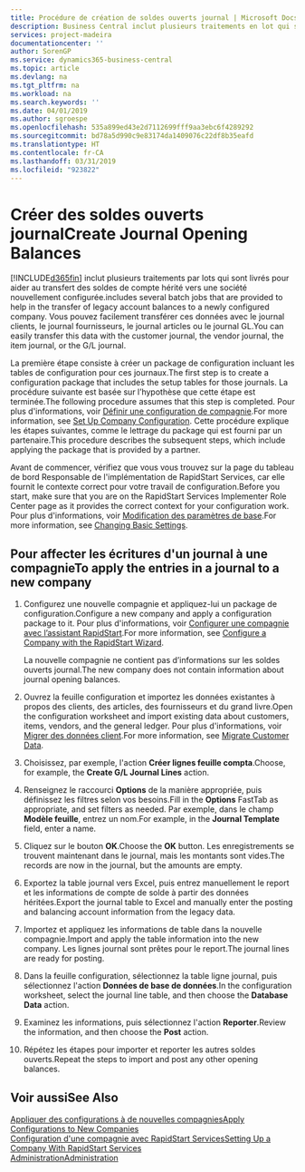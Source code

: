 ```yaml
---
title: Procédure de création de soldes ouverts journal | Microsoft Docs
description: Business Central inclut plusieurs traitements en lot qui sont fournis pour aider au transfert des soldes de compte hérités vers une compagnie nouvellement configurée. Vous pouvez facilement transférer ces données avec des reports de journal.
services: project-madeira
documentationcenter: ''
author: SorenGP
ms.service: dynamics365-business-central
ms.topic: article
ms.devlang: na
ms.tgt_pltfrm: na
ms.workload: na
ms.search.keywords: ''
ms.date: 04/01/2019
ms.author: sgroespe
ms.openlocfilehash: 535a899ed43e2d7112699fff9aa3ebc6f4289292
ms.sourcegitcommit: bd78a5d990c9e83174da1409076c22df8b35eafd
ms.translationtype: HT
ms.contentlocale: fr-CA
ms.lasthandoff: 03/31/2019
ms.locfileid: "923822"
---
```

# <a name="create-journal-opening-balances"></a><span data-ttu-id="08f46-104">Créer des soldes ouverts journal</span><span class="sxs-lookup"><span data-stu-id="08f46-104">Create Journal Opening Balances</span></span>
[!INCLUDE[d365fin](includes/d365fin_md.md)] <span data-ttu-id="08f46-105">inclut plusieurs traitements par lots qui sont livrés pour aider au transfert des soldes de compte hérité vers une société nouvellement configurée.</span><span class="sxs-lookup"><span data-stu-id="08f46-105">includes several batch jobs that are provided to help in the transfer of legacy account balances to a newly configured company.</span></span> <span data-ttu-id="08f46-106">Vous pouvez facilement transférer ces données avec le journal clients, le journal fournisseurs, le journal articles ou le journal GL.</span><span class="sxs-lookup"><span data-stu-id="08f46-106">You can easily transfer this data with the customer journal, the vendor journal, the item journal, or the G/L journal.</span></span>

<span data-ttu-id="08f46-107">La première étape consiste à créer un package de configuration incluant les tables de configuration pour ces journaux.</span><span class="sxs-lookup"><span data-stu-id="08f46-107">The first step is to create a configuration package that includes the setup tables for those journals.</span></span> <span data-ttu-id="08f46-108">La procédure suivante est basée sur l’hypothèse que cette étape est terminée.</span><span class="sxs-lookup"><span data-stu-id="08f46-108">The following procedure assumes that this step is completed.</span></span> <span data-ttu-id="08f46-109">Pour plus d'informations, voir [Définir une configuration de compagnie](admin-set-up-company-configuration.md).</span><span class="sxs-lookup"><span data-stu-id="08f46-109">For more information, see [Set Up Company Configuration](admin-set-up-company-configuration.md).</span></span> <span data-ttu-id="08f46-110">Cette procédure explique les étapes suivantes, comme le lettrage du package qui est fourni par un partenaire.</span><span class="sxs-lookup"><span data-stu-id="08f46-110">This procedure describes the subsequent steps, which include applying the package that is provided by a partner.</span></span>  

<span data-ttu-id="08f46-111">Avant de commencer, vérifiez que vous vous trouvez sur la page du tableau de bord Responsable de l'implémentation de RapidStart Services, car elle fournit le contexte correct pour votre travail de configuration.</span><span class="sxs-lookup"><span data-stu-id="08f46-111">Before you start, make sure that you are on the RapidStart Services Implementer Role Center page as it provides the correct context for your configuration work.</span></span> <span data-ttu-id="08f46-112">Pour plus d'informations, voir [Modification des paramètres de base](ui-change-basic-settings.md).</span><span class="sxs-lookup"><span data-stu-id="08f46-112">For more information, see [Changing Basic Settings](ui-change-basic-settings.md).</span></span>

## <a name="to-apply-the-entries-in-a-journal-to-a-new-company"></a><span data-ttu-id="08f46-113">Pour affecter les écritures d'un journal à une compagnie</span><span class="sxs-lookup"><span data-stu-id="08f46-113">To apply the entries in a journal to a new company</span></span>  
1. <span data-ttu-id="08f46-114">Configurez une nouvelle compagnie et appliquez-lui un package de configuration.</span><span class="sxs-lookup"><span data-stu-id="08f46-114">Configure a new company and apply a configuration package to it.</span></span> <span data-ttu-id="08f46-115">Pour plus d'informations, voir [Configurer une compagnie avec l’assistant RapidStart](admin-how-to-configure-a-company-with-the-rapidstart-wizard.md).</span><span class="sxs-lookup"><span data-stu-id="08f46-115">For more information, see [Configure a Company with the RapidStart Wizard](admin-how-to-configure-a-company-with-the-rapidstart-wizard.md).</span></span>  

    <span data-ttu-id="08f46-116">La nouvelle compagnie ne contient pas d’informations sur les soldes ouverts journal.</span><span class="sxs-lookup"><span data-stu-id="08f46-116">The new company does not contain information about journal opening balances.</span></span>  

2. <span data-ttu-id="08f46-117">Ouvrez la feuille configuration et importez les données existantes à propos des clients, des articles, des fournisseurs et du grand livre.</span><span class="sxs-lookup"><span data-stu-id="08f46-117">Open the configuration worksheet and import existing data about customers, items, vendors, and the general ledger.</span></span> <span data-ttu-id="08f46-118">Pour plus d'informations, voir [Migrer des données client](admin-migrate-customer-data.md).</span><span class="sxs-lookup"><span data-stu-id="08f46-118">For more information, see [Migrate Customer Data](admin-migrate-customer-data.md).</span></span>  
3. <span data-ttu-id="08f46-119">Choisissez, par exemple, l'action **Créer lignes feuille compta**.</span><span class="sxs-lookup"><span data-stu-id="08f46-119">Choose, for example, the **Create G/L Journal Lines** action.</span></span>  
4. <span data-ttu-id="08f46-120">Renseignez le raccourci **Options** de la manière appropriée, puis définissez les filtres selon vos besoins.</span><span class="sxs-lookup"><span data-stu-id="08f46-120">Fill in the **Options** FastTab as appropriate, and set filters as needed.</span></span> <span data-ttu-id="08f46-121">Par exemple, dans le champ **Modèle feuille**, entrez un nom.</span><span class="sxs-lookup"><span data-stu-id="08f46-121">For example, in the **Journal Template** field, enter a name.</span></span>  
5. <span data-ttu-id="08f46-122">Cliquez sur le bouton **OK**.</span><span class="sxs-lookup"><span data-stu-id="08f46-122">Choose the **OK** button.</span></span> <span data-ttu-id="08f46-123">Les enregistrements se trouvent maintenant dans le journal, mais les montants sont vides.</span><span class="sxs-lookup"><span data-stu-id="08f46-123">The records are now in the journal, but the amounts are empty.</span></span>  
6. <span data-ttu-id="08f46-124">Exportez la table journal vers Excel, puis entrez manuellement le report et les informations de compte de solde à partir des données héritées.</span><span class="sxs-lookup"><span data-stu-id="08f46-124">Export the journal table to Excel and manually enter the posting and balancing account information from the legacy data.</span></span>
7. <span data-ttu-id="08f46-125">Importez et appliquez les informations de table dans la nouvelle compagnie.</span><span class="sxs-lookup"><span data-stu-id="08f46-125">Import and apply the table information into the new company.</span></span> <span data-ttu-id="08f46-126">Les lignes journal sont prêtes pour le report.</span><span class="sxs-lookup"><span data-stu-id="08f46-126">The journal lines are ready for posting.</span></span>  
8. <span data-ttu-id="08f46-127">Dans la feuille configuration, sélectionnez la table ligne journal, puis sélectionnez l'action **Données de base de données**.</span><span class="sxs-lookup"><span data-stu-id="08f46-127">In the configuration worksheet, select the journal line table, and then choose the **Database Data** action.</span></span>  
9. <span data-ttu-id="08f46-128">Examinez les informations, puis sélectionnez l'action **Reporter**.</span><span class="sxs-lookup"><span data-stu-id="08f46-128">Review the information, and then choose the **Post** action.</span></span>  
10. <span data-ttu-id="08f46-129">Répétez les étapes pour importer et reporter les autres soldes ouverts.</span><span class="sxs-lookup"><span data-stu-id="08f46-129">Repeat the steps to import and post any other opening balances.</span></span>  

## <a name="see-also"></a><span data-ttu-id="08f46-130">Voir aussi</span><span class="sxs-lookup"><span data-stu-id="08f46-130">See Also</span></span>  
[<span data-ttu-id="08f46-131">Appliquer des configurations à de nouvelles compagnies</span><span class="sxs-lookup"><span data-stu-id="08f46-131">Apply Configurations to New Companies</span></span>](admin-apply-configuration-to-new-companies.md)  
[<span data-ttu-id="08f46-132">Configuration d'une compagnie avec RapidStart Services</span><span class="sxs-lookup"><span data-stu-id="08f46-132">Setting Up a Company With RapidStart Services</span></span>](admin-set-up-a-company-with-rapidstart.md)  
[<span data-ttu-id="08f46-133">Administration</span><span class="sxs-lookup"><span data-stu-id="08f46-133">Administration</span></span>](admin-setup-and-administration.md)
